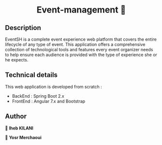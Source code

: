 <h1 align="center">Event-management 🎉</h1>

## Description
EventSH is a complete event experience web platform that covers the entire lifecycle of any type of event. This application offers a comprehensive collection of technological tools and features every event organizer needs to help ensure each audience is provided with the type of experience she or he expects.

## Technical details

This web application is developed from scratch :

   * BackEnd : Spring Boot 2.x
   * FrontEnd : Angular 7.x and Bootstrap


## Author

👤 **Iheb KILANI**

👤 **Yosr Merchaoui**
